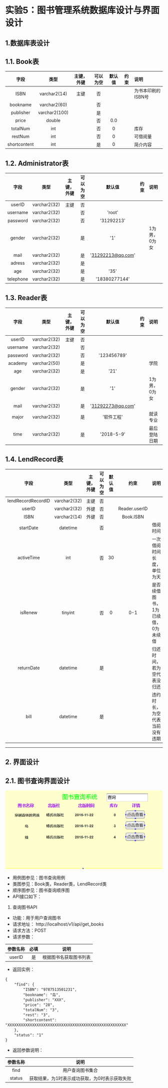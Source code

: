 # 实验5：图书管理系统数据库设计与界面设计

## 1.数据库表设计

## 1.1. Book表
|字段|类型|主键，外键|可以为空|默认值|约束|说明|
|:-------:|:-------------:|:------:|:----:|:---:|:----:|:-----|
|ISBN|varchar2(14)|主键|否| | | 为书本印刷的ISBN号|
|bookname|varchar2(60)| |否||||
|publisher|varchar2(100)| |是||||
|price|double| |否|0.0|||
|totalNum|int| |否|0| |库存|
|restNum|int| |否|0| |可借阅量|
|shortcontent|int| |是|0| |简介内容|

## 1.2. Administrator表
|字段|类型|主键，外键|可以为空|默认值|约束|说明|
|:-------:|:-------------:|:------:|:----:|:---:|:----:|:-----|
|userID|varchar2(32)|主键|否||||
|username|varchar2(32)| |否| 'root'|||
|password|varchar2(32)| |否| '31292213'| ||
|gender|varchar2(32)| |是| '1'| |1为男，0为女|
|mail|varchar2(32)| |是| '31292213@qq.com'| ||
|adress|varchar2(32)| |是| | ||
|age|varchar2(32)| |是| '35'| ||
|telephone|varchar2(32)| |是| '18380277144'| ||

## 1.3. Reader表
|字段|类型|主键，外键|可以为空|默认值|约束|说明|
|:-------:|:-------------:|:------:|:----:|:---:|:----:|:-----|
|userID|varchar2(32)|主键|否||||
|username|varchar2(32)| |否| | ||
|password|varchar2(32)| |否| '123456789'| | |
|academy|varchar2(50)| |是| | |学院|
|age|varchar2(32)| |是| '21'| ||
|gender|varchar2(32)| |是| '1'| |1为男，0为女|
|mail|varchar2(32)| |是| '31292273@qq.com'| ||
|major|varchar2(32)| |是| '软件工程'| |就读专业|
|time|varchar2(32)| |是| '2018-5-9'| |最后登陆日期|

## 1.4. LendRecord表
|字段|类型|主键，外键|可以为空|默认值|约束|说明|
|:-------:|:-------------:|:------:|:----:|:---:|:----:|:-----|
|lendRecordRecordID|varchar2(32)|主键|否| | ||
|userID|varchar2(32)|外键|否| |Reader.userID||
|ISBN|varchar2(14)|外键|否| |Book.ISBN||
|startDate|datetime| |否| | |借阅时间|
|activeTime|int| |否|30| |一次借阅时间长度，单位为天|
|isRenew|tinyint| |否|0| 0-1|是否续借图书，1为已续借，0为未续借|
|returnDate|datetime| |是| | |归还时间，若为空代表没归还|
|bill|datetime| |是| | |违约时长，为空代表当前没有违期|

***

## 2. 界面设计
## 2.1. 图书查询界面设计
![pic1](pic.png)
- 用例图参见：图书查询用例
- 类图参见：Book类，Reader类，LendRecord类
- 顺序图参见：图书查询顺序图
- API接口如下：

1. 查询图书API

- 功能：用于用户查询图书
- 请求地址： http://localhost/v1/api/get_books
- 请求方法：POST
- 请求参数：

|参数名称|必填|说明|
|:-------:|:-------------: | :----------:|
|userID|是|根据图书名获取图书列表 |

- 返回实例：
```
{
	"find": {
		"ISBN": "9787513501231",
		"bookname": "岛",
		"publisher": "XXX",
		"price": "28",
		"totalNum": "3",
		"rest": "3",
		"shortcontent": "XXXXXXXXXXXXXXXXXXXXXXXXXXXXXXXXXXXXXXXXXXXXXXXXXXXXX"
	},
	"status": "1"
}

```
- 返回参数说明：
    
|参数名称|说明|
|:-------:|:-------------: |
|find|用户查询图书集合|
|status|获取结果，为1时表示成功获取，为0时表示获取失败|
